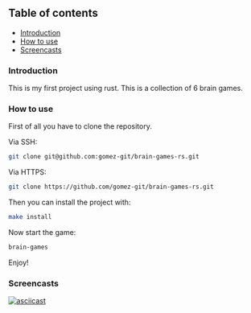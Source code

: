 ## Table of contents

- [Introduction](#introduction)
- [How to use](#how-to-use)
- [Screencasts](#screencasts)

### Introduction

This is my first project using rust. This is a collection of 6 brain games.

### How to use

First of all you have to clone the repository.

Via SSH:

```bash
git clone git@github.com:gomez-git/brain-games-rs.git

```

Via HTTPS:
```bash
git clone https://github.com/gomez-git/brain-games-rs.git

```

Then you can install the project with:

```bash
make install

```

Now start the game:

```bash
brain-games

```

Enjoy!

### Screencasts

[![asciicast](https://asciinema.org/a/DbeZY1vfDTdmhTVomPpCdgdTo.svg)](https://asciinema.org/a/DbeZY1vfDTdmhTVomPpCdgdTo?speed=1.25)
